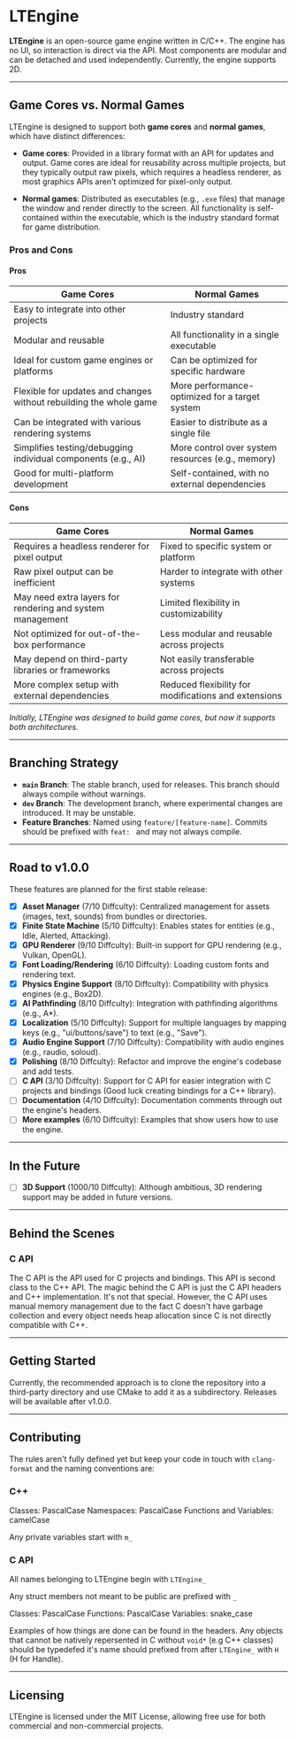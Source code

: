 # LTEngine

**LTEngine** is an open-source game engine written in C/C++. The engine has no UI, so interaction is direct via the API. Most components are modular and can be detached and used independently. Currently, the engine supports 2D.

---

## Game Cores vs. Normal Games

LTEngine is designed to support both **game cores** and **normal games**, which have distinct differences:

- **Game cores**: Provided in a library format with an API for updates and output. Game cores are ideal for reusability across multiple projects, but they typically output raw pixels, which requires a headless renderer, as most graphics APIs aren't optimized for pixel-only output.

- **Normal games**: Distributed as executables (e.g., `.exe` files) that manage the window and render directly to the screen. All functionality is self-contained within the executable, which is the industry standard format for game distribution.

### Pros and Cons

#### Pros

| Game Cores                                                        | Normal Games                                                                      |
|-------------------------------------------------------------------|-----------------------------------------------------------------------------------|
| Easy to integrate into other projects                             | Industry standard                                                                 |
| Modular and reusable                                              | All functionality in a single executable                                          |
| Ideal for custom game engines or platforms                        | Can be optimized for specific hardware                                            |
| Flexible for updates and changes without rebuilding the whole game| More performance-optimized for a target system                                    |
| Can be integrated with various rendering systems                  | Easier to distribute as a single file                                             |
| Simplifies testing/debugging individual components (e.g., AI)     | More control over system resources (e.g., memory)                                 |
| Good for multi-platform development                               | Self-contained, with no external dependencies                                     |

#### Cons

| Game Cores                                                        | Normal Games                                              |
|-------------------------------------------------------------------|-----------------------------------------------------------|
| Requires a headless renderer for pixel output                     | Fixed to specific system or platform                      |
| Raw pixel output can be inefficient                               | Harder to integrate with other systems                    |
| May need extra layers for rendering and system management         | Limited flexibility in customizability                    |
| Not optimized for out-of-the-box performance                      | Less modular and reusable across projects                 |
| May depend on third-party libraries or frameworks                 | Not easily transferable across projects                   |
| More complex setup with external dependencies                     | Reduced flexibility for modifications and extensions      |

*Initially, LTEngine was designed to build game cores, but now it supports both architectures.*

---

## Branching Strategy

- **`main` Branch**: The stable branch, used for releases. This branch should always compile without warnings.
- **`dev` Branch**: The development branch, where experimental changes are introduced. It may be unstable.
- **Feature Branches**: Named using `feature/[feature-name]`. Commits should be prefixed with `feat: ` and may not always compile.

---

## Road to v1.0.0

These features are planned for the first stable release:

- [x] **Asset Manager** (7/10 Diffculty): Centralized management for assets (images, text, sounds) from bundles or directories.
- [x] **Finite State Machine** (5/10 Diffculty): Enables states for entities (e.g., Idle, Alerted, Attacking).
- [x] **GPU Renderer** (9/10 Diffculty): Built-in support for GPU rendering (e.g., Vulkan, OpenGL).
- [x] **Font Loading/Rendering** (6/10 Diffculty): Loading custom fonts and rendering text.
- [x] **Physics Engine Support** (8/10 Diffculty): Compatibility with physics engines (e.g., Box2D).
- [x] **AI Pathfinding** (8/10 Diffculty): Integration with pathfinding algorithms (e.g., A*).
- [x] **Localization** (5/10 Diffculty): Support for multiple languages by mapping keys (e.g., "ui/buttons/save") to text (e.g., "Save").
- [x] **Audio Engine Support** (7/10 Diffculty): Compatibility with audio engines (e.g., raudio, soloud).
- [x] **Polishing** (8/10 Diffculty): Refactor and improve the engine's codebase and add tests.
- [ ] **C API** (3/10 Diffculty): Support for C API for easier integration with C projects and bindings (Good luck creating bindings for a C++ library).
- [ ] **Documentation** (4/10 Diffculty): Documentation comments through out the engine's headers.
- [ ] **More examples** (6/10 Diffculty): Examples that show users how to use the engine.

---

## In the Future

- [ ] **3D Support** (1000/10 Diffculty): Although ambitious, 3D rendering support may be added in future versions.

---

## Behind the Scenes

### C API   
The C API is the API used for C projects and bindings.
This API is second class to the C++ API. The magic behind the C API
is just the C API headers and C++ implementation. It's not that special.
However, the C API uses manual memory management due to the fact C doesn't have
garbage collection and every object needs heap allocation since C is not directly
compatible with C++.

---

## Getting Started

Currently, the recommended approach is to clone the repository into a third-party directory and use CMake to add it as a subdirectory. Releases will be available after v1.0.0.

---

## Contributing

The rules aren't fully defined yet but keep your code in touch with `clang-format` and the naming conventions are:

### C++

Classes: PascalCase
Namespaces: PascalCase
Functions and Variables: camelCase

Any private variables start with `m_`

### C API

All names belonging to LTEngine begin with `LTEngine_`

Any struct members not meant to be public are prefixed with `_`

Classes: PascalCase
Functions: PascalCase
Variables: snake_case

Examples of how things are done can be found in the headers.
Any objects that cannot be natively repersented in C without `void*` (e.g C++ classes) should be 
typedefed it's name should prefixed from after `LTEngine_` with `H` (H for Handle).

---

## Licensing

LTEngine is licensed under the MIT License, allowing free use for both commercial and non-commercial projects.

